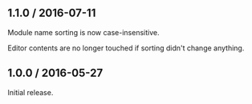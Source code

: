 ## 1.1.0 / 2016-07-11

Module name sorting is now case-insensitive.

Editor contents are no longer touched if sorting didn't change anything.

## 1.0.0 / 2016-05-27

Initial release.
